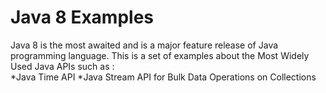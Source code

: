 # Java 8 Examples
Java 8 is the most awaited and is a major feature release of Java programming language.
This is a  set of examples about the Most Widely Used Java APIs such as :\
*Java Time API
*Java Stream API for Bulk Data Operations on Collections
